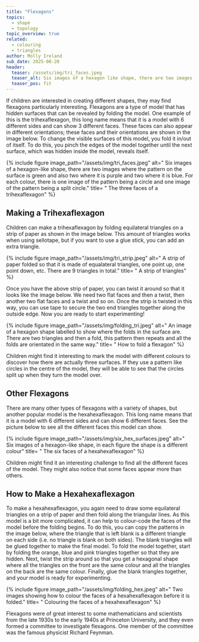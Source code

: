 ```yaml
---
title: "Flexagons"
topics: 
  - shape
  - topology
topic_overview: true
related: 
  - colouring
  - triangles
author: Molly Ireland
sub_date: 2025-08-20
header:
  teaser: /assets/img/tri_faces.jpeg
  teaser_alt: Six images of a hexagon like shape, there are two images where the patten on the surface is green and also two where it is purple and two where it is blue. For each colour there is one image of the pattern being a circle and one image of the pattern being a split circle.
  teaser_pos: fit
---
```

If children are interested in creating different shapes, they may find flexagons particularly interesting. Flexagons are a type of model that has hidden surfaces that can be revealed by folding the model. One example of this is the trihexaflexagon, this long name means that it is a model with 6 different sides and can show 3 different faces. These faces can also appear in different orientations; these faces and their orientations are shown in the image below. To change the visible surfaces of this model, you fold it in/out of itself. To do this, you pinch the edges of the model together until the next surface, which was hidden inside the model, reveals itself.

{% include figure image_path="/assets/img/tri_faces.jpeg" alt=" Six images of a hexagon-like shape, there are two images where the pattern on the surface is green and also two where it is purple and two where it is blue. For each colour, there is one image of the pattern being a circle and one image of the pattern being a split circle." title= " The three faces of a trihexaflexagon" %}

## Making a Trihexaflexagon
Children can make a trihexaflexagon by folding equilateral triangles on a strip of paper as shown in the image below. This amount of triangles works when using sellotape, but if you want to use a glue stick, you can add an extra triangle.

{% include figure image_path="/assets/img/tri_strip.jpeg" alt=" A strip of paper folded so that it is made of equalateral triangles, one point up, one point down, etc. There are 9 triangles in total." title= " A strip of triangles" %}

Once you have the above strip of paper, you can twist it around so that it looks like the image below. We need two flat faces and then a twist, then another two flat faces and a twist and so on. Once the strip is twisted in this way, you can use tape to secure the two end triangles together along the outside edge. Now you are ready to start experimenting! 

{% include figure image_path="/assets/img/folding_tri.jpeg" alt=" An image of a hexagon shape labelled to show where the folds in the surface are. There are two triangles and then a fold, this pattern then repeats and all the folds are orientated in the same way." title= " How to fold a flexagon" %}

Children might find it interesting to mark the model with different colours to discover how there are actually three surfaces. If they use a pattern like circles in the centre of the model, they will be able to see that the circles split up when they turn the model over.  

## Other Flexagons 


There are many other types of flexagons with a variety of shapes, but another popular model is the hexahexaflexagon. This long name means that it is a model with 6 different sides and can show 6 different faces. See the picture below to see all the different faces this model can show. 

{% include figure image_path="/assets/img/six_hex_surfaces.jpeg" alt=" Six images of a hexagon-like shape, in each figure the shape is a different colour" title= " The six faces of a hexahexaflexagon" %}

Children might find it an interesting challenge to find all the different faces of the model. They might also notice that some faces appear more than others.

## How to Make a Hexahexaflexagon
To make a hexahexaflexagon, you again need to draw some equilateral triangles on a strip of paper and then fold along the triangular lines. As this model is a bit more complicated, it can help to colour-code the faces of the model before the folding begins. To do this, you can copy the patterns in the image below, where the triangle that is left blank is a different triangle on each side (i.e. no triangle is blank on both sides). The blank triangles will be glued together to make the final model. To fold the model together, start by folding the orange, blue and pink triangles together so that they are hidden. Next, twist the strip around so that you get a hexagonal shape where all the triangles on the front are the same colour and all the triangles on the back are the same colour. Finally, glue the blank triangles together, and your model is ready for experimenting.

{% include figure image_path="/assets/img/folding_hex.jpeg" alt=" Two images showing how to colour the faces of a hexahexaflexagon before it is folded." title= " Colouring the faces of a hexahexaflexagon" %}

Flexagons were of great interest to some mathematicians and scientists from the late 1930s to the early 1940s at Princeton University, and they even formed a committee to investigate flexagons. One member of the committee was the famous physicist Richard Feynman.
